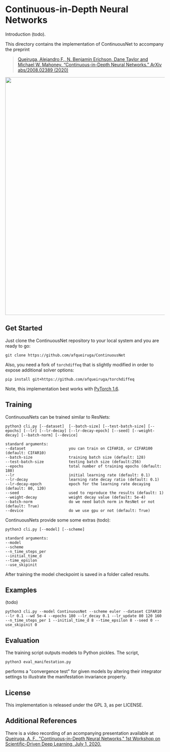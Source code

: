 # Continuous-in-Depth Neural Networks

Introduction (todo).

This directory contains the implementation of ContinuousNet to accompany the preprint
> [Queiruga, Alejandro F., N. Benjamin Erichson, Dane Taylor and Michael W. Mahoney. “Continuous-in-Depth Neural Networks.” ArXiv abs/2008.02389 (2020)](https://arxiv.org/abs/2008.02389)

<img src="https://github.com/erichson/data/blob/master/img/ContinuousNet_overview.png" width="750">


## Get Started

Just clone the ContinuousNet repository to your local system and you are ready to go:
```
git clone https://github.com/afqueiruga/ContinuousNet
```

Also, you need a fork of `torchdiffeq` that is slightly modified in order to expose additional solver options: 
```
pip install git+https://github.com/afqueiruga/torchdiffeq
```

Note, this implementation best works with [PyTorch 1.6](https://pytorch.org/).

## Training

ContinuousNets can be trained similar to ResNets:
```
python3 cli.py [--dataset]  [--batch-size] [--test-batch-size] [--epochs] [--lr] [--lr-decay] [--lr-decay-epoch] [--seed] [--weight-decay] [--batch-norm] [--device]

standard arguments:
--dataset                   you can train on CIFAR10, or CIFAR100 (default: CIFAR10)	
--batch-size                training batch size (default: 128)
--test-batch-size           testing batch size (default:256)
--epochs                    total number of training epochs (default: 180)
--lr                        initial learning rate (default: 0.1)
--lr-decay                  learning rate decay ratio (default: 0.1)
--lr-decay-epoch            epoch for the learning rate decaying (default: 80, 120)
--seed                      used to reproduce the results (default: 1)
--weight-decay              weight decay value (default: 5e-4)
--batch-norm                do we need batch norm in ResNet or not (default: True)
--device                    do we use gpu or not (default: True)
```




ContinuousNets provide some some extras (todo):
```
python3 cli.py [--model] [--scheme]

standard arguments:
--model
--scheme
--n_time_steps_per
--initial_time_d
--time_epsilon
--use_skipinit
```


After training the model checkpoint is saved in a folder called results.

## Examples

(todo)

```
python3 cli.py --model ContinuousNet --scheme euler --dataset CIFAR10 --lr 0.1 --wd 5e-4 --epochs 180 --lr_decay 0.1 --lr_update 80 120 160  --n_time_steps_per 1 --initial_time_d 8 --time_epsilon 8 --seed 0 --use_skipinit 0
```



## Evaluation

The training script outputs models to Python pickles. The script,
```
python3 eval_manifestation.py
```
performs a "convergence test" for given models by altering their integrator settings to illustrate the manifestation invariance property.

## License

This implementation is released under the GPL 3, as per LICENSE.

## Additional References

There is a video recording of an acompanying presentation available at [Queiruga, A. F., "Continuous-in-Depth Neural Networks," 1st Workshop on Scientific-Driven Deep Learning, July 1, 2020.](https://www.youtube.com/watch?v=_aX3T1Smg54)

